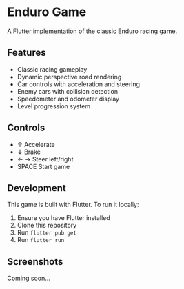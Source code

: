 # Enduro Game

A Flutter implementation of the classic Enduro racing game.

## Features

- Classic racing gameplay
- Dynamic perspective road rendering
- Car controls with acceleration and steering
- Enemy cars with collision detection
- Speedometer and odometer display
- Level progression system

## Controls

- ↑ Accelerate
- ↓ Brake
- ← → Steer left/right
- SPACE Start game

## Development

This game is built with Flutter. To run it locally:

1. Ensure you have Flutter installed
2. Clone this repository
3. Run `flutter pub get`
4. Run `flutter run`

## Screenshots

Coming soon...
